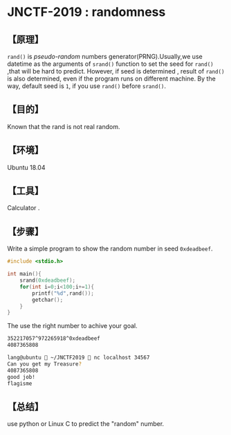 # JNCTF-2019 : randomness

## **【原理】**
`rand()` is *pseudo-random* numbers generator(PRNG).Usually,we use datetime as the arguments of `srand()` function to set the seed for `rand()` ,that will be hard to predict. However, if seed is determined , result of `rand()` is also determined, even if the program runs on different machine. By the way, default seed is `1`, if you use `rand()` before `srand()`. 

## **【目的】**
Known that the rand is not real random.

## **【环境】**
Ubuntu 18.04

## **【工具】**
Calculator .

## **【步骤】**
Write a simple program to show the random number in seed `0xdeadbeef`.

```c
#include <stdio.h>

int main(){
	srand(0xdeadbeef);
	for(int i=0;i<100;i+=1){
		printf("%d",rand());
		getchar();
	}
}
```

The use the right number to achive your goal.

```sh
352217057^972265918^0xdeadbeef
4087365808

lang@ubuntu  ~/JNCTF2019  nc localhost 34567
Can you get my Treasure?
4087365808
good job!
flagisme

```

## **【总结】**
use python or Linux C to predict the "random" number. 
